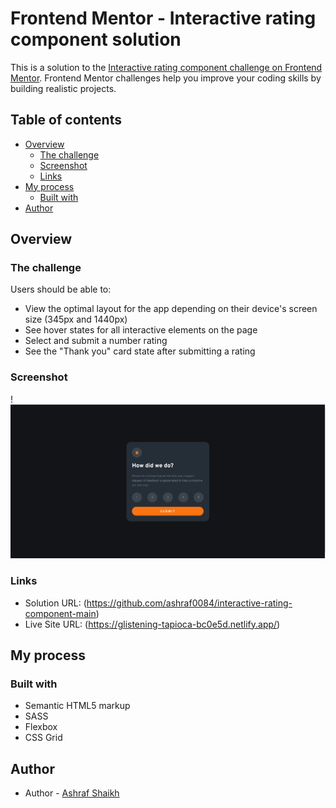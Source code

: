 # Frontend Mentor - Interactive rating component solution

This is a solution to the [Interactive rating component challenge on Frontend Mentor](https://www.frontendmentor.io/challenges/interactive-rating-component-koxpeBUmI). Frontend Mentor challenges help you improve your coding skills by building realistic projects. 

## Table of contents

- [Overview](#overview)
  - [The challenge](#the-challenge)
  - [Screenshot](#screenshot)
  - [Links](#links)
- [My process](#my-process)
  - [Built with](#built-with)
- [Author](#author)


## Overview

### The challenge

Users should be able to:

- View the optimal layout for the app depending on their device's screen size (345px and 1440px)
- See hover states for all interactive elements on the page
- Select and submit a number rating
- See the "Thank you" card state after submitting a rating

### Screenshot

!![Design preview for the Interactive rating component coding challenge](./images/screenshot.jpg)


### Links

- Solution URL:  (https://github.com/ashraf0084/interactive-rating-component-main)
- Live Site URL: (https://glistening-tapioca-bc0e5d.netlify.app/)

## My process

### Built with

- Semantic HTML5 markup
- SASS
- Flexbox
- CSS Grid


## Author

- Author - [Ashraf Shaikh](https://www.your-site.com)

